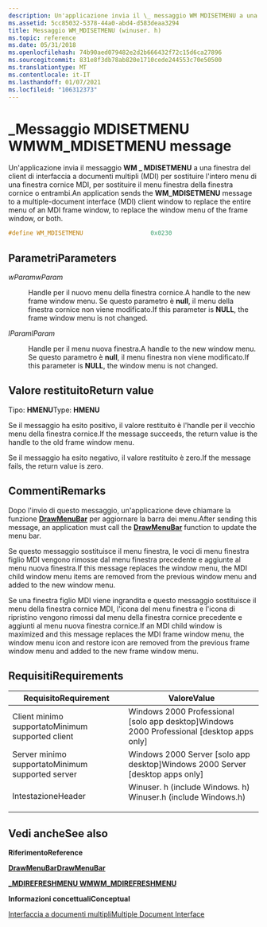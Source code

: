 ```yaml
---
description: Un'applicazione invia il \_ messaggio WM MDISETMENU a una finestra del client di interfaccia a documenti multipli (MDI) per sostituire l'intero menu di una finestra cornice MDI, per sostituire il menu finestra della finestra cornice o entrambi.
ms.assetid: 5cc85032-5378-44a0-abd4-d583deaa3294
title: Messaggio WM_MDISETMENU (winuser. h)
ms.topic: reference
ms.date: 05/31/2018
ms.openlocfilehash: 74b90aed079482e2d2b666432f72c15d6ca27896
ms.sourcegitcommit: 831e8f3db78ab820e1710cede244553c70e50500
ms.translationtype: MT
ms.contentlocale: it-IT
ms.lasthandoff: 01/07/2021
ms.locfileid: "106312373"
---
```

# <a name="wm_mdisetmenu-message"></a><span data-ttu-id="d35e1-103">\_Messaggio MDISETMENU WM</span><span class="sxs-lookup"><span data-stu-id="d35e1-103">WM\_MDISETMENU message</span></span>

<span data-ttu-id="d35e1-104">Un'applicazione invia il messaggio **WM \_ MDISETMENU** a una finestra del client di interfaccia a documenti multipli (MDI) per sostituire l'intero menu di una finestra cornice MDI, per sostituire il menu finestra della finestra cornice o entrambi.</span><span class="sxs-lookup"><span data-stu-id="d35e1-104">An application sends the **WM\_MDISETMENU** message to a multiple-document interface (MDI) client window to replace the entire menu of an MDI frame window, to replace the window menu of the frame window, or both.</span></span>


```C++
#define WM_MDISETMENU                   0x0230
```



## <a name="parameters"></a><span data-ttu-id="d35e1-105">Parametri</span><span class="sxs-lookup"><span data-stu-id="d35e1-105">Parameters</span></span>

<dl> <dt>

<span data-ttu-id="d35e1-106">*wParam*</span><span class="sxs-lookup"><span data-stu-id="d35e1-106">*wParam*</span></span> 
</dt> <dd>

<span data-ttu-id="d35e1-107">Handle per il nuovo menu della finestra cornice.</span><span class="sxs-lookup"><span data-stu-id="d35e1-107">A handle to the new frame window menu.</span></span> <span data-ttu-id="d35e1-108">Se questo parametro è **null**, il menu della finestra cornice non viene modificato.</span><span class="sxs-lookup"><span data-stu-id="d35e1-108">If this parameter is **NULL**, the frame window menu is not changed.</span></span>

</dd> <dt>

<span data-ttu-id="d35e1-109">*lParam*</span><span class="sxs-lookup"><span data-stu-id="d35e1-109">*lParam*</span></span> 
</dt> <dd>

<span data-ttu-id="d35e1-110">Handle per il menu nuova finestra.</span><span class="sxs-lookup"><span data-stu-id="d35e1-110">A handle to the new window menu.</span></span> <span data-ttu-id="d35e1-111">Se questo parametro è **null**, il menu finestra non viene modificato.</span><span class="sxs-lookup"><span data-stu-id="d35e1-111">If this parameter is **NULL**, the window menu is not changed.</span></span>

</dd> </dl>

## <a name="return-value"></a><span data-ttu-id="d35e1-112">Valore restituito</span><span class="sxs-lookup"><span data-stu-id="d35e1-112">Return value</span></span>

<span data-ttu-id="d35e1-113">Tipo: **HMENU**</span><span class="sxs-lookup"><span data-stu-id="d35e1-113">Type: **HMENU**</span></span>

<span data-ttu-id="d35e1-114">Se il messaggio ha esito positivo, il valore restituito è l'handle per il vecchio menu della finestra cornice.</span><span class="sxs-lookup"><span data-stu-id="d35e1-114">If the message succeeds, the return value is the handle to the old frame window menu.</span></span>

<span data-ttu-id="d35e1-115">Se il messaggio ha esito negativo, il valore restituito è zero.</span><span class="sxs-lookup"><span data-stu-id="d35e1-115">If the message fails, the return value is zero.</span></span>

## <a name="remarks"></a><span data-ttu-id="d35e1-116">Commenti</span><span class="sxs-lookup"><span data-stu-id="d35e1-116">Remarks</span></span>

<span data-ttu-id="d35e1-117">Dopo l'invio di questo messaggio, un'applicazione deve chiamare la funzione [**DrawMenuBar**](/windows/win32/api/winuser/nf-winuser-drawmenubar) per aggiornare la barra dei menu.</span><span class="sxs-lookup"><span data-stu-id="d35e1-117">After sending this message, an application must call the [**DrawMenuBar**](/windows/win32/api/winuser/nf-winuser-drawmenubar) function to update the menu bar.</span></span>

<span data-ttu-id="d35e1-118">Se questo messaggio sostituisce il menu finestra, le voci di menu finestra figlio MDI vengono rimosse dal menu finestra precedente e aggiunte al menu nuova finestra.</span><span class="sxs-lookup"><span data-stu-id="d35e1-118">If this message replaces the window menu, the MDI child window menu items are removed from the previous window menu and added to the new window menu.</span></span>

<span data-ttu-id="d35e1-119">Se una finestra figlio MDI viene ingrandita e questo messaggio sostituisce il menu della finestra cornice MDI, l'icona del menu finestra e l'icona di ripristino vengono rimossi dal menu della finestra cornice precedente e aggiunti al menu nuova finestra cornice.</span><span class="sxs-lookup"><span data-stu-id="d35e1-119">If an MDI child window is maximized and this message replaces the MDI frame window menu, the window menu icon and restore icon are removed from the previous frame window menu and added to the new frame window menu.</span></span>

## <a name="requirements"></a><span data-ttu-id="d35e1-120">Requisiti</span><span class="sxs-lookup"><span data-stu-id="d35e1-120">Requirements</span></span>



| <span data-ttu-id="d35e1-121">Requisito</span><span class="sxs-lookup"><span data-stu-id="d35e1-121">Requirement</span></span> | <span data-ttu-id="d35e1-122">Valore</span><span class="sxs-lookup"><span data-stu-id="d35e1-122">Value</span></span> |
|-------------------------------------|----------------------------------------------------------------------------------------------------------|
| <span data-ttu-id="d35e1-123">Client minimo supportato</span><span class="sxs-lookup"><span data-stu-id="d35e1-123">Minimum supported client</span></span><br/> | <span data-ttu-id="d35e1-124">Windows 2000 Professional \[solo app desktop\]</span><span class="sxs-lookup"><span data-stu-id="d35e1-124">Windows 2000 Professional \[desktop apps only\]</span></span><br/>                                               |
| <span data-ttu-id="d35e1-125">Server minimo supportato</span><span class="sxs-lookup"><span data-stu-id="d35e1-125">Minimum supported server</span></span><br/> | <span data-ttu-id="d35e1-126">Windows 2000 Server \[solo app desktop\]</span><span class="sxs-lookup"><span data-stu-id="d35e1-126">Windows 2000 Server \[desktop apps only\]</span></span><br/>                                                     |
| <span data-ttu-id="d35e1-127">Intestazione</span><span class="sxs-lookup"><span data-stu-id="d35e1-127">Header</span></span><br/>                   | <dl> <span data-ttu-id="d35e1-128"><dt>Winuser. h (include Windows. h)</dt></span><span class="sxs-lookup"><span data-stu-id="d35e1-128"><dt>Winuser.h (include Windows.h)</dt></span></span> </dl> |



## <a name="see-also"></a><span data-ttu-id="d35e1-129">Vedi anche</span><span class="sxs-lookup"><span data-stu-id="d35e1-129">See also</span></span>

<dl> <dt>

<span data-ttu-id="d35e1-130">**Riferimento**</span><span class="sxs-lookup"><span data-stu-id="d35e1-130">**Reference**</span></span>
</dt> <dt>

[<span data-ttu-id="d35e1-131">**DrawMenuBar**</span><span class="sxs-lookup"><span data-stu-id="d35e1-131">**DrawMenuBar**</span></span>](/windows/win32/api/winuser/nf-winuser-drawmenubar)
</dt> <dt>

[<span data-ttu-id="d35e1-132">**\_MDIREFRESHMENU WM**</span><span class="sxs-lookup"><span data-stu-id="d35e1-132">**WM\_MDIREFRESHMENU**</span></span>](wm-mdirefreshmenu.md)
</dt> <dt>

<span data-ttu-id="d35e1-133">**Informazioni concettuali**</span><span class="sxs-lookup"><span data-stu-id="d35e1-133">**Conceptual**</span></span>
</dt> <dt>

[<span data-ttu-id="d35e1-134">Interfaccia a documenti multipli</span><span class="sxs-lookup"><span data-stu-id="d35e1-134">Multiple Document Interface</span></span>](multiple-document-interface.md)
</dt> </dl>

 

 
